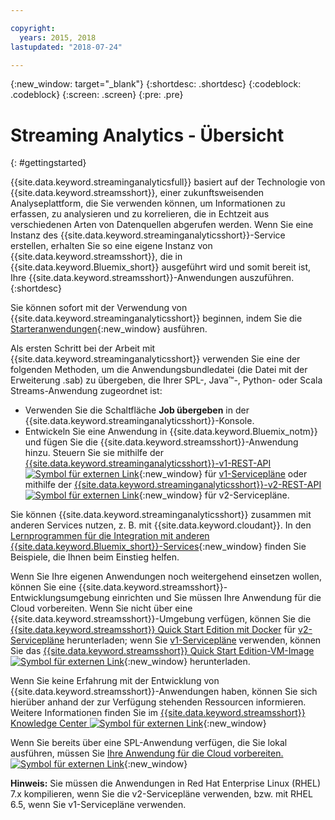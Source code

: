 ```yaml
---

copyright:
  years: 2015, 2018
lastupdated: "2018-07-24"

---
```


<!-- Attribute definitions -->
{:new_window: target="_blank"}
{:shortdesc: .shortdesc}
{:codeblock: .codeblock}
{:screen: .screen}
{:pre: .pre}


# Streaming Analytics - Übersicht
{: #gettingstarted}

{{site.data.keyword.streaminganalyticsfull}} basiert auf der Technologie von {{site.data.keyword.streamsshort}}, einer zukunftsweisenden Analyseplattform, die Sie verwenden können, um Informationen zu erfassen, zu analysieren und zu korrelieren, die in Echtzeit aus verschiedenen Arten von Datenquellen abgerufen werden. Wenn Sie eine Instanz des {{site.data.keyword.streaminganalyticsshort}}-Service erstellen, erhalten Sie so eine eigene Instanz von {{site.data.keyword.streamsshort}}, die in {{site.data.keyword.Bluemix_short}} ausgeführt wird und somit bereit ist, Ihre {{site.data.keyword.streamsshort}}-Anwendungen auszuführen.
{:shortdesc}

Sie können sofort mit der Verwendung von {{site.data.keyword.streaminganalyticsshort}} beginnen, indem Sie die [Starteranwendungen](/docs/services/StreamingAnalytics/t_starter_app_deploy.html){:new_window} ausführen.

Als ersten Schritt bei der Arbeit mit {{site.data.keyword.streaminganalyticsshort}} verwenden Sie eine der folgenden Methoden, um die Anwendungsbundledatei (die Datei mit der Erweiterung .sab) zu übergeben, die Ihrer SPL-, Java™-, Python- oder Scala Streams-Anwendung zugeordnet ist:
* Verwenden Sie die Schaltfläche **Job übergeben** in der {{site.data.keyword.streaminganalyticsshort}}-Konsole.
* Entwickeln Sie eine Anwendung in {{site.data.keyword.Bluemix_notm}} und fügen Sie die {{site.data.keyword.streamsshort}}-Anwendung hinzu. Steuern Sie sie mithilfe der [{{site.data.keyword.streaminganalyticsshort}}-v1-REST-API ![Symbol für externen Link](../../icons/launch-glyph.svg "Symbol für externen Link")](https://console.bluemix.net/apidocs/streaming-analytics-v1){:new_window} für [v1-Servicepläne](/docs/services/StreamingAnalytics/service_plans.html) oder mithilfe der [{{site.data.keyword.streaminganalyticsshort}}-v2-REST-API ![Symbol für externen Link](../../icons/launch-glyph.svg "Symbol für externen Link")](https://console.bluemix.net/apidocs/streaming-analytics-v2){:new_window} für v2-Servicepläne.

Sie können {{site.data.keyword.streaminganalyticsshort}} zusammen mit anderen Services nutzen, z. B. mit {{site.data.keyword.cloudant}}. In den [Lernprogrammen für die Integration mit anderen {{site.data.keyword.Bluemix_short}}-Services](/docs/services/StreamingAnalytics/r_integrating_cloudant_rest.html){:new_window} finden Sie Beispiele, die Ihnen beim Einstieg helfen.

Wenn Sie Ihre eigenen Anwendungen noch weitergehend einsetzen wollen, können Sie eine {{site.data.keyword.streamsshort}}-Entwicklungsumgebung einrichten und Sie müssen Ihre Anwendung für die Cloud vorbereiten. Wenn Sie nicht über eine {{site.data.keyword.streamsshort}}-Umgebung verfügen, können Sie die [{{site.data.keyword.streamsshort}} Quick Start Edition mit Docker](https://www-01.ibm.com/marketing/iwm/iwm/web/preLogin.do?source=swg-ibmistvi) für [v2-Servicepläne](/docs/services/StreamingAnalytics/service_plans.html) herunterladen; wenn Sie [v1-Servicepläne](/docs/services/StreamingAnalytics/service_plans.html) verwenden, können Sie das [{{site.data.keyword.streamsshort}} Quick Start Edition-VM-Image ![Symbol für externen Link](../../icons/launch-glyph.svg "Symbol für externen Link")](http://ibmstreams.github.io/streamsx.documentation/docs/4.2/qse-intro/){:new_window} herunterladen.

Wenn Sie keine Erfahrung mit der Entwicklung von {{site.data.keyword.streamsshort}}-Anwendungen haben, können Sie sich hierüber anhand der zur Verfügung stehenden Ressourcen informieren. Weitere Informationen finden Sie im [{{site.data.keyword.streamsshort}} Knowledge Center ![Symbol für externen Link](../../icons/launch-glyph.svg "Symbol für externen Link")](https://www.ibm.com/support/knowledgecenter/en/SSCRJU_4.2.1/com.ibm.streams.welcome.doc/doc/kc-homepage.html){:new_window}

Wenn Sie bereits über eine SPL-Anwendung verfügen, die Sie lokal ausführen, müssen Sie [Ihre Anwendung für die Cloud vorbereiten. ![Symbol für externen Link](../../icons/launch-glyph.svg "Symbol für externen Link")](https://developer.ibm.com/streamsdev/docs/getting-spl-application-ready-cloud/){:new_window}

**Hinweis:** Sie müssen die Anwendungen in Red Hat Enterprise Linux (RHEL) 7.x kompilieren, wenn Sie die v2-Servicepläne verwenden, bzw. mit RHEL 6.5, wenn Sie v1-Servicepläne verwenden.
